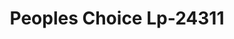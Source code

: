 ---
f_zip-code: 66062
f_state-code: KS
title: Peoples Choice Lp-24311
f_phone: 913-829-7444
f_city-only: Olathe
f_address: 134A S Clairborne Rd Olathe
f_location-unique-id: '24311'
slug: peoples-choice-lp-24311
updated-on: '2024-05-30T13:46:58.046Z'
created-on: '2024-05-30T13:36:59.803Z'
published-on: '2024-05-30T13:54:32.469Z'
f_city-state: cms/city/olathe-ks.md
f_company: cms/company/peoples-choice-lp.md
f_state: cms/state/kansas.md
layout: '[payday-loan].html'
tags: payday-loan
---